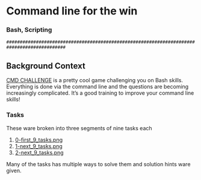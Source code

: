 # Command line for the win
### Bash, Scripting

`############################################################################################`
## Background Context
[CMD CHALLENGE](https://cmdchallenge.com/) is a pretty cool game challenging
you on Bash skills. Everything is done via the command line and the questions
are becoming increasingly complicated. It’s a good training to improve your
command line skills!
### Tasks
These ware broken into three segments of nine tasks each
1. [0-first_9_tasks.png](./0-first_9_tasks.png)
2. [1-next_9_tasks.png](./1-next_9_tasks.png)
3. [2-next_9_tasks.png](./2-next_9_tasks.png)  

Many of the tasks has multiple ways to solve them and solution hints ware given.
